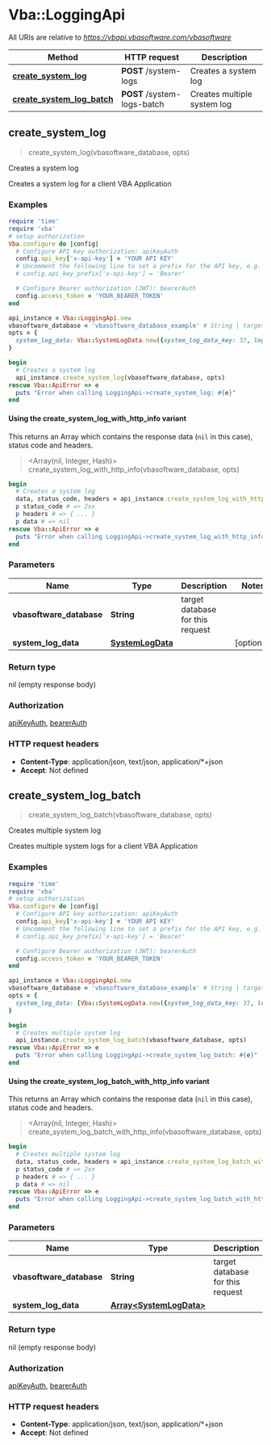 # Vba::LoggingApi

All URIs are relative to *https://vbapi.vbasoftware.com/vbasoftware*

| Method | HTTP request | Description |
| ------ | ------------ | ----------- |
| [**create_system_log**](LoggingApi.md#create_system_log) | **POST** /system-logs | Creates a system log |
| [**create_system_log_batch**](LoggingApi.md#create_system_log_batch) | **POST** /system-logs-batch | Creates multiple system log |


## create_system_log

> create_system_log(vbasoftware_database, opts)

Creates a system log

Creates a system log for a client VBA Application

### Examples

```ruby
require 'time'
require 'vba'
# setup authorization
Vba.configure do |config|
  # Configure API key authorization: apiKeyAuth
  config.api_key['x-api-key'] = 'YOUR API KEY'
  # Uncomment the following line to set a prefix for the API key, e.g. 'Bearer' (defaults to nil)
  # config.api_key_prefix['x-api-key'] = 'Bearer'

  # Configure Bearer authorization (JWT): bearerAuth
  config.access_token = 'YOUR_BEARER_TOKEN'
end

api_instance = Vba::LoggingApi.new
vbasoftware_database = 'vbasoftware_database_example' # String | target database for this request
opts = {
  system_log_data: Vba::SystemLogData.new({system_log_data_key: 37, log_date: Time.now, machine_id: 'machine_id_example', success: false, user_id: 'user_id_example'}) # SystemLogData | 
}

begin
  # Creates a system log
  api_instance.create_system_log(vbasoftware_database, opts)
rescue Vba::ApiError => e
  puts "Error when calling LoggingApi->create_system_log: #{e}"
end
```

#### Using the create_system_log_with_http_info variant

This returns an Array which contains the response data (`nil` in this case), status code and headers.

> <Array(nil, Integer, Hash)> create_system_log_with_http_info(vbasoftware_database, opts)

```ruby
begin
  # Creates a system log
  data, status_code, headers = api_instance.create_system_log_with_http_info(vbasoftware_database, opts)
  p status_code # => 2xx
  p headers # => { ... }
  p data # => nil
rescue Vba::ApiError => e
  puts "Error when calling LoggingApi->create_system_log_with_http_info: #{e}"
end
```

### Parameters

| Name | Type | Description | Notes |
| ---- | ---- | ----------- | ----- |
| **vbasoftware_database** | **String** | target database for this request |  |
| **system_log_data** | [**SystemLogData**](SystemLogData.md) |  | [optional] |

### Return type

nil (empty response body)

### Authorization

[apiKeyAuth](../README.md#apiKeyAuth), [bearerAuth](../README.md#bearerAuth)

### HTTP request headers

- **Content-Type**: application/json, text/json, application/*+json
- **Accept**: Not defined


## create_system_log_batch

> create_system_log_batch(vbasoftware_database, opts)

Creates multiple system log

Creates multiple system logs for a client VBA Application

### Examples

```ruby
require 'time'
require 'vba'
# setup authorization
Vba.configure do |config|
  # Configure API key authorization: apiKeyAuth
  config.api_key['x-api-key'] = 'YOUR API KEY'
  # Uncomment the following line to set a prefix for the API key, e.g. 'Bearer' (defaults to nil)
  # config.api_key_prefix['x-api-key'] = 'Bearer'

  # Configure Bearer authorization (JWT): bearerAuth
  config.access_token = 'YOUR_BEARER_TOKEN'
end

api_instance = Vba::LoggingApi.new
vbasoftware_database = 'vbasoftware_database_example' # String | target database for this request
opts = {
  system_log_data: [Vba::SystemLogData.new({system_log_data_key: 37, log_date: Time.now, machine_id: 'machine_id_example', success: false, user_id: 'user_id_example'})] # Array<SystemLogData> | 
}

begin
  # Creates multiple system log
  api_instance.create_system_log_batch(vbasoftware_database, opts)
rescue Vba::ApiError => e
  puts "Error when calling LoggingApi->create_system_log_batch: #{e}"
end
```

#### Using the create_system_log_batch_with_http_info variant

This returns an Array which contains the response data (`nil` in this case), status code and headers.

> <Array(nil, Integer, Hash)> create_system_log_batch_with_http_info(vbasoftware_database, opts)

```ruby
begin
  # Creates multiple system log
  data, status_code, headers = api_instance.create_system_log_batch_with_http_info(vbasoftware_database, opts)
  p status_code # => 2xx
  p headers # => { ... }
  p data # => nil
rescue Vba::ApiError => e
  puts "Error when calling LoggingApi->create_system_log_batch_with_http_info: #{e}"
end
```

### Parameters

| Name | Type | Description | Notes |
| ---- | ---- | ----------- | ----- |
| **vbasoftware_database** | **String** | target database for this request |  |
| **system_log_data** | [**Array&lt;SystemLogData&gt;**](SystemLogData.md) |  | [optional] |

### Return type

nil (empty response body)

### Authorization

[apiKeyAuth](../README.md#apiKeyAuth), [bearerAuth](../README.md#bearerAuth)

### HTTP request headers

- **Content-Type**: application/json, text/json, application/*+json
- **Accept**: Not defined

